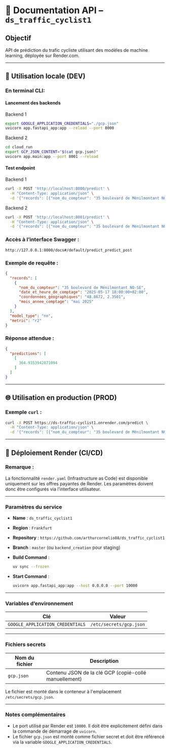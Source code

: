 # 📘 Documentation API – `ds_traffic_cyclist1`

## Objectif

API de prédiction du trafic cycliste utilisant des modèles de machine learning, déployée sur Render.com.

---

## 🔧 Utilisation locale (DEV)

### En terminal CLI: 

#### Lancement des backends

Backend 1

```bash
export GOOGLE_APPLICATION_CREDENTIALS="./gcp.json" 
uvicorn app.fastapi_app:app --reload --port 8000
```

Backend 2

```bash
cd cloud_run
export GCP_JSON_CONTENT="$(cat gcp.json)"
uvicorn app.main:app --port 8001 --reload 
```

#### Test endpoint

Backend 1

```bash
curl -X POST 'http://localhost:8000/predict' \
  -H "Content-Type: application/json" \
  -d '{"records": [{"nom_du_compteur": "35 boulevard de Ménilmontant NO-SE","date_et_heure_de_comptage": "2025-05-17 18:00:00+02:00","coordonnées_géographiques": "48.8672, 2.3501","mois_annee_comptage": "mai 2025"}],"model_type": "nn","metric": "r2"}'
```
Backend 2

```bash
curl -X POST 'http://localhost:8001/predict' \
  -H "Content-Type: application/json" \
  -d '{"records": [{"nom_du_compteur": "35 boulevard de Ménilmontant NO-SE","date_et_heure_de_comptage": "2025-05-17 18:00:00+02:00","coordonnées_géographiques": "48.8672, 2.3501","mois_annee_comptage": "mai 2025"}],"model_type": "rf_class","metric": "f1_score"}'
```

### Accès à l’interface Swagger :

```
http://127.0.0.1:8000/docs#/default/predict_predict_post
```

### Exemple de requête :

```json
{
  "records": [
    {
      "nom_du_compteur": "35 boulevard de Ménilmontant NO-SE",
      "date_et_heure_de_comptage": "2025-05-17 18:00:00+02:00",
      "coordonnées_géographiques": "48.8672, 2.3501",
      "mois_annee_comptage": "mai 2025"
    }
  ],
  "model_type": "nn",
  "metric": "r2"
}
```

### Réponse attendue :

```json
{
  "predictions": [
    [
      364.9353942871094
    ]
  ]
}
```

---

## 🌐 Utilisation en production (PROD)

### Exemple `curl` :

```bash
curl -X POST https://ds-traffic-cyclist1.onrender.com/predict \
  -H "Content-Type: application/json" \
  -d '{"records": [{"nom_du_compteur": "35 boulevard de Ménilmontant NO-SE","date_et_heure_de_comptage": "2025-05-17 18:00:00+02:00","coordonnées_géographiques": "48.8672, 2.3501","mois_annee_comptage": "mai 2025"}],"model_type": "nn","metric": "r2"}'
```

---

## 🔁 Déploiement Render (CI/CD)

### Remarque :

La fonctionnalité `render.yaml` (Infrastructure as Code) est disponible uniquement sur les offres payantes de Render.
Les paramètres doivent donc être configurés via l’interface utilisateur.

---

### Paramètres du service

* **Name** : `ds_traffic_cyclist1`
* **Region** : `Frankfurt`
* **Repository** : `https://github.com/arthurcornelio88/ds_traffic_cyclist1`
* **Branch** : `master` (ou `backend_creation` pour staging)
* **Build Command** :

  ```bash
  uv sync --frozen
  ```
* **Start Command** :

  ```bash
  uvicorn app.fastapi_app:app --host 0.0.0.0 --port 10000
  ```

---

### Variables d’environnement

| Clé                              | Valeur                  |
| -------------------------------- | ----------------------- |
| `GOOGLE_APPLICATION_CREDENTIALS` | `/etc/secrets/gcp.json` |

---

### Fichiers secrets

| Nom du fichier | Description                                           |
| -------------- | ----------------------------------------------------- |
| `gcp.json`     | Contenu JSON de la clé GCP (copié-collé manuellement) |

Le fichier est monté dans le conteneur à l'emplacement `/etc/secrets/gcp.json`.

---

### Notes complémentaires

* Le port utilisé par Render est `10000`. Il doit être explicitement défini dans la commande de démarrage de `uvicorn`.
* Le fichier `gcp.json` est monté comme fichier secret et doit être référencé via la variable `GOOGLE_APPLICATION_CREDENTIALS`.